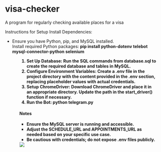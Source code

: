 # visa-checker
A program for regularly checking available places for a visa

Instructions for Setup
Install Dependencies:
<ul> 
<li> Ensure you have Python, pip, and MySQL installed. </li>
Install required Python packages:
  <b>pip install python-dotenv telebot mysql-connector-python selenium
<b/></li> <ul/>

<ol>
<li> Set Up Database:
Run the SQL commands from database.sql to create the required database and tables in MySQL. </li>
<li> Configure Environment Variables:
Create a .env file in the project directory with the content provided in the .env section, replacing placeholder values with actual credentials. </li>
<li>Setup ChromeDriver: 
Download ChromeDriver and place it in an appropriate directory. Update the path in the start_driver() function if necessary. </li>
<li> Run the Bot:
python telegram.py </li>


</ol>
<h4> Notes </h4>
  <ul> 
  <li>
    Ensure the MySQL server is running and accessible.  </li>
<li>Adjust the SCHEDULE_URL and APPOINTMENTS_URL as needed based on your specific use case. </li>
<li>Be cautious with credentials;
    do not expose .env files publicly. </li>
 </ul>
<img src = "https://github.com/user-attachments/assets/ca0683b6-ab59-4595-847f-aea489aba9b8" >

